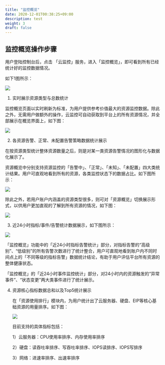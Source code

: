 ```yaml
---
title: "监控概览"
date: 2020-12-01T00:38:25+09:00
description: test
weight: 3
draft: false
---
```


## 监控概览操作步骤
用户登陆控制台后，点击 「云监控」服务，进入「监控概览」，即可看到所有已经统计好的监控数据情况。

如下1图所示：

![](../_images/monitoring-overview.png)  

1. 实时展示资源类型与总数统计

  监控概览页面以实时刷新为标准，为用户提供参考价值最大的资源监控数据。除此之外，无需用户做额外的操作，云监控可自动获取到平台上的所有资源情况，并全部展示在概览界面上，如下图：

  ![](../_images/resource_overview_1.png)  

2. 各资源告警、正常、未配置告警策略数据统计展示  

  在按资源类型统计整体资源数量之后，则是对某一类资源告警情况的图形化与数据化展示了。  

  资源概览中分别支持资源监控的「告警中」、「正常」、「未知」、「未配置」四大类统计结果。用户可直观地看到所有的资源，各类监控状态下的数据占比。如下图所示：

  ![](../_images/resource_overview_2.png)  

  除此之外，若用户账户内涵盖的资源类型很多，则可对「资源概览」切换展示形式，以供用户更加直观的了解到所有资源的情况，如下图：  

  ![](../_images/resource_overview_3.png)   

3. 近24小时指标/事件/告警统计数据展示，如下图所示：  

  ![](../_images/alert_statistics.png)  

  「监控概览」功能中的「近24小时指标告警统计」部分，对指标告警的“高级别”、“低级别”的所有告警次数进行了统计整合，用户可直观地看到账户内不同时间点上的「不同等级的指标告警」数据统计结论，有助于用户评估平台所有资源的整体健康状态。  

  「监控概览」的「近24小时事件监控统计」部分，对24小时内的资源触发的“异常事件”、“状态变更”两大类事件进行了统计展示。  

4. 资源核心指标数据总和以及Top5统计展示

   在「资源使用排行」模块内，为用户统计出了云服务器、硬盘、EIP等核心基础资源的用量排序。如下图：

   ![](../_images/resource_rank.png)  

   目前支持的具体指标包括：

   1）云服务器：CPU使用率排序、内存使用率排序

   2）硬盘：读吞吐率排序、写吞吐率排序、IOPS读排序、IOPS写排序

   3）网络：进速率排序、出速率排序

